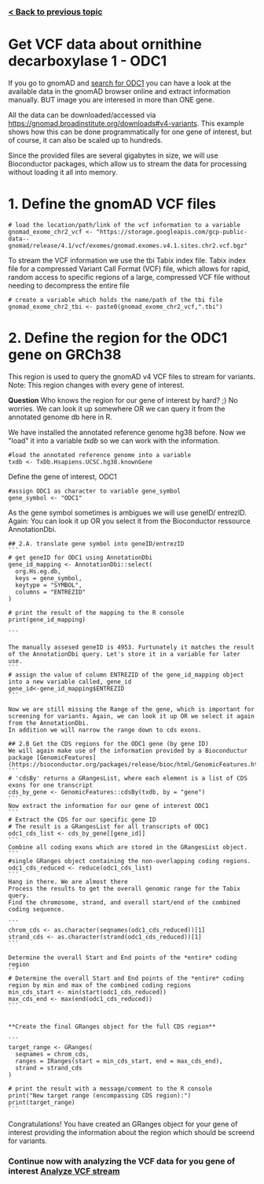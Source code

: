 ### [< Back to previous topic](/example/PREPARATIONS.md)

# Get VCF data about ornithine decarboxylase 1 - ODC1

If you go to gnomAD and [search for ODC1](https://gnomad.broadinstitute.org/gene/ENSG00000115758?dataset=gnomad_r4) you can have a look at the available data in the gnomAD browser online and extract information manually. BUT image you are interesed in more than ONE gene.

All the data can be downloaded/accessed via https://gnomad.broadinstitute.org/downloads#v4-variants.
This example shows how this can be done programmatically for one gene of interest, but of course, it can also be scaled up to hundreds.

Since the provided files are several gigabytes in size, we will use Bioconductor packages, which allow us to stream the data for processing without loading it all into memory.

# 1. Define the gnomAD VCF files 

```
# load the location/path/link of the vcf information to a variable
gnomad_exome_chr2_vcf <- "https://storage.googleapis.com/gcp-public-data--gnomad/release/4.1/vcf/exomes/gnomad.exomes.v4.1.sites.chr2.vcf.bgz"
```

To stream the VCF information we use the tbi Tabix index file.
Tabix index file for a compressed Variant Call Format (VCF) file, which allows for rapid, random access to specific regions of a large, compressed VCF file without needing to decompress the entire file

```
# create a variable which holds the name/path of the tbi file
gnomad_exome_chr2_tbi <- paste0(gnomad_exome_chr2_vcf,".tbi")

```

# 2. Define the region for the ODC1 gene on GRCh38
This region is used to query the gnomAD v4 VCF files to stream for variants. Note: This region changes with every gene of interest.

**Question** Who knows the region for our gene of interest by hard? ;)
No worries. We can look it up somewhere OR we can query it from the annotated genome db here in R.

We have installed the annotated reference genome hg38 before. Now we "load" it into a variable _txdb_ so we can work with the information.

```
#load the annotated reference genome into a variable
txdb <- TxDb.Hsapiens.UCSC.hg38.knownGene
```

Define the gene of interest, ODC1

```
#assign ODC1 as character to variable gene_symbol
gene_symbol <- "ODC1"
```
As the gene symbol sometimes is ambigues we will use geneID/ entrezID. Again: You can look it up OR you select it from the Bioconductor ressource AnnotationDbi.

    ## 2.A. translate gene symbol into geneID/entrezID
    ```
    # get geneID for ODC1 using AnnotationDbi
    gene_id_mapping <- AnnotationDbi::select(
      org.Hs.eg.db,
      keys = gene_symbol,
      keytype = "SYMBOL",
      columns = "ENTREZID"
    )
    
    # print the result of the mapping to the R console
    print(gene_id_mapping)
    
    ```
    
    The manually assesed geneID is 4953. Furtunately it matches the result of the AnnotationDbi query. Let's store it in a variable for later use.
    ```
    # assign the value of column ENTREZID of the gene_id_mapping object into a new variable called, gene_id
    gene_id<-gene_id_mapping$ENTREZID
    ```
    
    Now we are still missing the Range of the gene, which is important for screening for variants. Again, we can look it up OR we select it again from the AnnotationDbi.
    In addition we will narrow the range down to cds exons.
    
    ## 2.B Get the CDS regions for the ODC1 gene (by gene ID)
    We will again make use of the information provided by a Bioconductur package [GenomicFeatures](https://bioconductor.org/packages/release/bioc/html/GenomicFeatures.html)
    ```
    # 'cdsBy' returns a GRangesList, where each element is a list of CDS exons for one transcript
    cds_by_gene <- GenomicFeatures::cdsBy(txdb, by = "gene")
    ```
    Now extract the information for our gene of interest ODC1
    ```
    # Extract the CDS for our specific gene ID
    # The result is a GRangesList for all transcripts of ODC1
    odc1_cds_list <- cds_by_gene[[gene_id]]
    ```
    Combine all coding exons which are stored in the GRangesList object.
    ```
    #single GRanges object containing the non-overlapping coding regions.
    odc1_cds_reduced <- reduce(odc1_cds_list)
    ```
    Hang in there. We are almost there
    Process the results to get the overall genomic range for the Tabix query.
    Find the chromosome, strand, and overall start/end of the combined coding sequence.
    
    ```
    chrom_cds <- as.character(seqnames(odc1_cds_reduced))[1]
    strand_cds <- as.character(strand(odc1_cds_reduced))[1]
    ```
    
    Determine the overall Start and End points of the *entire* coding region
    ```
    # Determine the overall Start and End points of the *entire* coding region by min and max of the combined coding regions
    min_cds_start <- min(start(odc1_cds_reduced))
    max_cds_end <- max(end(odc1_cds_reduced))
    ```
    
    
    **Create the final GRanges object for the full CDS region**
    
    ```
    target_range <- GRanges(
      seqnames = chrom_cds,
      ranges = IRanges(start = min_cds_start, end = max_cds_end),
      strand = strand_cds
    )
    
    # print the result with a message/comment to the R console
    print("New target range (encompassing CDS region):")
    print(target_range)
    ```

Congratulations! You have created an GRanges object for your gene of interest providing the information about the region which should be screend for variants.

### Continue now with analyzing the VCF data for you gene of interest [Analyze VCF stream](PROCESSVCF.md)




